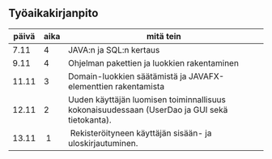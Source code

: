 Työaikakirjanpito
-----------------

päivä | aika | mitä tein
------|----- | ---------
7.11  | 4    | JAVA:n ja SQL:n kertaus
9.11  | 4    | Ohjelman pakettien ja luokkien rakentaminen
11.11 | 3    | Domain-luokkien säätämistä ja JAVAFX-elementtien rakentamista
12.11 | 2    | Uuden käyttäjän luomisen toiminnallisuus kokonaisuudessaan (UserDao ja GUI sekä tietokanta).
13.11 | 1    | Rekisteröityneen käyttäjän sisään- ja uloskirjautuminen. 
